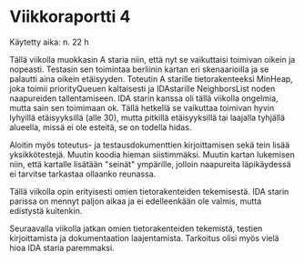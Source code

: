 # Viikkoraportti 4

Käytetty aika: n. 22 h

Tällä viikolla muokkasin A staria niin, että nyt se vaikuttaisi toimivan oikein ja nopeasti. Testasin sen toimintaa berliinin kartan eri skenaarioilla ja se palautti aina oikein etäisyyden. Toteutin A starille tietorakenteeksi MinHeap, joka toimii priorityQueuen kaltaisesti ja IDAstarille NeighborsList noden naapureiden tallentamiseen. IDA starin kanssa oli tällä viikolla ongelmia, mutta sain sen toimimaan ok. Tällä hetkellä se vaikuttaa toimivan hyvin lyhyillä etäisyyksillä (alle 30), mutta pitkillä etäisyyksillä tai laajalla tyhjällä alueella, missä ei ole esteitä, se on todella hidas. 

Aloitin myös toteutus- ja testausdokumenttien kirjoittamisen sekä tein lisää yksikkötestejä. Muutin koodia hieman siistimmäksi. Muutin kartan lukemisen niin, että kartalle lisätään "seinät" ympärille, jolloin naapureita läpikäydessä ei tarvitse tarkastaa ollaanko reunassa.

Tällä viikolla opin erityisesti omien tietorakenteiden tekemisestä. IDA starin parissa on mennyt paljon aikaa ja ei edelleenkään ole valmis, mutta edistystä kuitenkin.

Seuraavalla viikolla jatkan omien tietorakenteiden tekemistä, testien kirjoittamista ja dokumentaation laajentamista. Tarkoitus olisi myös vielä hioa IDA staria paremmaksi.
